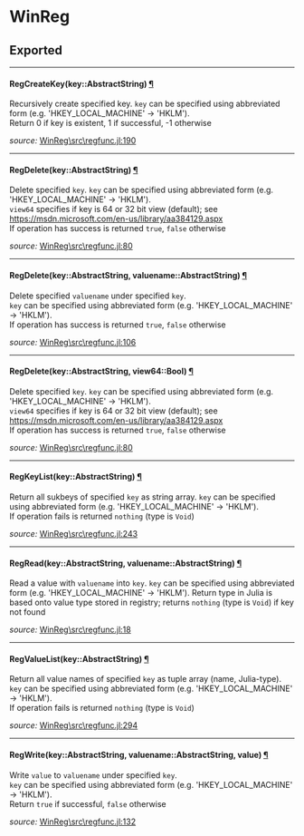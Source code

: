 # WinReg

## Exported

---

<a id="method__regcreatekey.1" class="lexicon_definition"></a>
#### RegCreateKey(key::AbstractString) [¶](#method__regcreatekey.1)
Recursively create specified key. 
`key` can be specified using abbreviated form (e.g. 'HKEY_LOCAL_MACHINE' -> 'HKLM').  
Return 0 if key is existent, 1 if successful, -1 otherwise

*source:*
[WinReg\src\regfunc.jl:190](file://C:\Users\Leonardo\.julia\v0.4\WinReg\src\regfunc.jl)

---

<a id="method__regdelete.1" class="lexicon_definition"></a>
#### RegDelete(key::AbstractString) [¶](#method__regdelete.1)
Delete specified `key`. 
`key` can be specified using abbreviated form (e.g. 'HKEY_LOCAL_MACHINE' -> 'HKLM').  
`view64` specifies if key is 64 or 32 bit view (default); see https://msdn.microsoft.com/en-us/library/aa384129.aspx  
If operation has success is returned `true`, `false` otherwise

*source:*
[WinReg\src\regfunc.jl:80](file://C:\Users\Leonardo\.julia\v0.4\WinReg\src\regfunc.jl)

---

<a id="method__regdelete.2" class="lexicon_definition"></a>
#### RegDelete(key::AbstractString,  valuename::AbstractString) [¶](#method__regdelete.2)
Delete specified `valuename` under specified `key`.  
`key` can be specified using abbreviated form (e.g. 'HKEY_LOCAL_MACHINE' -> 'HKLM').  
If operation has success is returned `true`, `false` otherwise

*source:*
[WinReg\src\regfunc.jl:106](file://C:\Users\Leonardo\.julia\v0.4\WinReg\src\regfunc.jl)

---

<a id="method__regdelete.3" class="lexicon_definition"></a>
#### RegDelete(key::AbstractString,  view64::Bool) [¶](#method__regdelete.3)
Delete specified `key`. 
`key` can be specified using abbreviated form (e.g. 'HKEY_LOCAL_MACHINE' -> 'HKLM').  
`view64` specifies if key is 64 or 32 bit view (default); see https://msdn.microsoft.com/en-us/library/aa384129.aspx  
If operation has success is returned `true`, `false` otherwise

*source:*
[WinReg\src\regfunc.jl:80](file://C:\Users\Leonardo\.julia\v0.4\WinReg\src\regfunc.jl)

---

<a id="method__regkeylist.1" class="lexicon_definition"></a>
#### RegKeyList(key::AbstractString) [¶](#method__regkeylist.1)
Return all sukbeys of specified `key` as string array. 
`key` can be specified using abbreviated form (e.g. 'HKEY_LOCAL_MACHINE' -> 'HKLM').  
If operation fails is returned `nothing` (type is `Void`)

*source:*
[WinReg\src\regfunc.jl:243](file://C:\Users\Leonardo\.julia\v0.4\WinReg\src\regfunc.jl)

---

<a id="method__regread.1" class="lexicon_definition"></a>
#### RegRead(key::AbstractString,  valuename::AbstractString) [¶](#method__regread.1)
Read a value with `valuename` into `key`. 
`key` can be specified using abbreviated form (e.g. 'HKEY_LOCAL_MACHINE' -> 'HKLM').
Return type in Julia is based onto value type stored in registry; returns `nothing` (type is `Void`) if key not found

*source:*
[WinReg\src\regfunc.jl:18](file://C:\Users\Leonardo\.julia\v0.4\WinReg\src\regfunc.jl)

---

<a id="method__regvaluelist.1" class="lexicon_definition"></a>
#### RegValueList(key::AbstractString) [¶](#method__regvaluelist.1)
Return all value names of specified `key` as tuple array (name, Julia-type).  
`key` can be specified using abbreviated form (e.g. 'HKEY_LOCAL_MACHINE' -> 'HKLM').  
If operation fails is returned `nothing` (type is `Void`)

*source:*
[WinReg\src\regfunc.jl:294](file://C:\Users\Leonardo\.julia\v0.4\WinReg\src\regfunc.jl)

---

<a id="method__regwrite.1" class="lexicon_definition"></a>
#### RegWrite(key::AbstractString,  valuename::AbstractString,  value) [¶](#method__regwrite.1)
Write `value` to `valuename` under specified `key`.  
`key` can be specified using abbreviated form (e.g. 'HKEY_LOCAL_MACHINE' -> 'HKLM').  
Return `true` if successful, `false` otherwise

*source:*
[WinReg\src\regfunc.jl:132](file://C:\Users\Leonardo\.julia\v0.4\WinReg\src\regfunc.jl)

